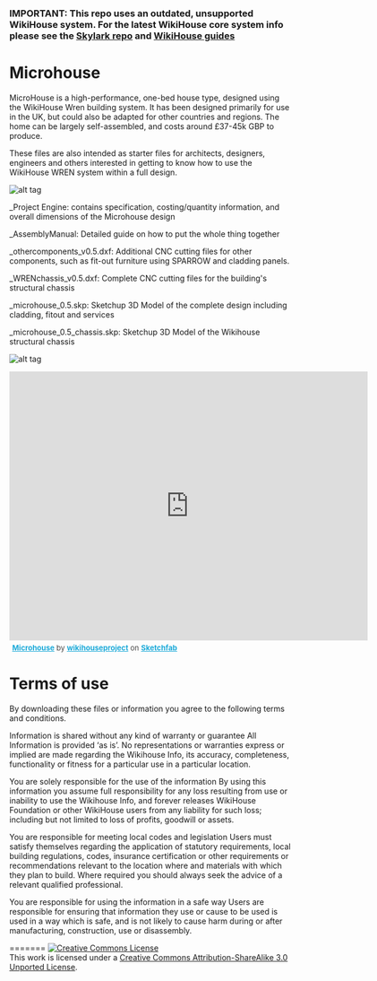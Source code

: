 ### IMPORTANT: This repo uses an outdated, unsupported WikiHouse system. For the latest WikiHouse core system info please see the [Skylark repo](https://github.com/wikihouseproject/Skylark) and [WikiHouse guides](https://www.wikihouse.cc/guides)


# Microhouse 

MicroHouse is a high-performance, one-bed house type, designed using the WikiHouse Wren building system. It has been designed primarily for use in the UK, but could also be adapted for other countries and regions. The home can be largely self-assembled, and costs around £37-45k GBP to produce. 

These files are also intended as starter files for architects, designers, engineers and others interested in getting to know how to use the WikiHouse WREN system within a full design.

![alt tag](https://github.com/wikihouseproject/Microhouse/blob/master/microhouse_0.5_isoFull.jpg)

_Project Engine: contains specification, costing/quantity information, and overall dimensions of the Microhouse design

_AssemblyManual: Detailed guide on how to put the whole thing together

_othercomponents_v0.5.dxf: Additional CNC cutting files for other components, such as fit-out furniture using SPARROW and cladding panels.

_WRENchassis_v0.5.dxf: Complete CNC cutting files for the building's structural chassis

_microhouse_0.5.skp: Sketchup 3D Model of the complete design including cladding, fitout and services

_microhouse_0.5_chassis.skp: Sketchup 3D Model of the Wikihouse structural chassis

![alt tag](https://github.com/wikihouseproject/Microhouse/blob/master/microhouse_0.5_iso.jpg)

<div class="sketchfab-embed-wrapper"><iframe width="640" height="480" src="https://sketchfab.com/models/ac3263022fca412c934ea9dd7c5b5521/embed" frameborder="0" allowfullscreen mozallowfullscreen="true" webkitallowfullscreen="true" onmousewheel=""></iframe>

<p style="font-size: 13px; font-weight: normal; margin: 5px; color: #4A4A4A;">
    <a href="https://sketchfab.com/models/ac3263022fca412c934ea9dd7c5b5521?utm_medium=embed&utm_source=website&utm_campain=share-popup" target="_blank" style="font-weight: bold; color: #1CAAD9;">Microhouse</a>
    by <a href="https://sketchfab.com/wikihouseproject?utm_medium=embed&utm_source=website&utm_campain=share-popup" target="_blank" style="font-weight: bold; color: #1CAAD9;">wikihouseproject</a>
    on <a href="https://sketchfab.com?utm_medium=embed&utm_source=website&utm_campain=share-popup" target="_blank" style="font-weight: bold; color: #1CAAD9;">Sketchfab</a>
</p>
</div>

# Terms of use

By downloading these files or information you agree to the following terms and conditions.

Information is shared without any kind of warranty or guarantee
All Information is provided ‘as is’. No representations or warranties express or implied are made regarding the Wikihouse Info, its accuracy, completeness, functionality or fitness for a particular use in a particular location.  

You are solely responsible for the use of the information
By using this information you assume full responsibility for any loss resulting from use or inability to use the Wikihouse Info, and forever releases WikiHouse Foundation or other WikiHouse users from any liability for such loss;  including but not limited to loss of profits, goodwill or assets.

You are responsible for meeting local codes and legislation
Users must satisfy themselves regarding the application of statutory requirements, local building regulations, codes, insurance certification or other requirements or recommendations relevant to the location where and materials with which they plan to build. Where required you should always seek the advice of a relevant qualified professional.

You are responsible for using the information in a safe way
 Users are responsible for ensuring that information they use or cause to be used is used in a way which is safe, and is not likely to cause harm during or after manufacturing, construction, use or disassembly.


=======
<a rel="license" href="http://creativecommons.org/licenses/by-sa/3.0/"><img alt="Creative Commons License" style="border-width:0" src="https://i.creativecommons.org/l/by-sa/3.0/88x31.png" /></a><br />This work is licensed under a <a rel="license" href="http://creativecommons.org/licenses/by-sa/3.0/">Creative Commons Attribution-ShareAlike 3.0 Unported License</a>.
